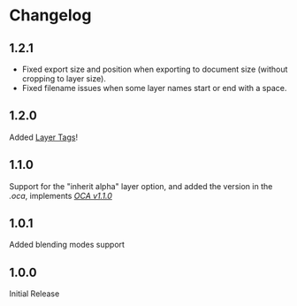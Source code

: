 # Changelog

## 1.2.1

- Fixed export size and position when exporting to document size (without cropping to layer size).
- Fixed filename issues when some layer names start or end with a space.

## 1.2.0

Added [Layer Tags](layer-tags.md)!

## 1.1.0

Support for the "inherit alpha" layer option, and added the version in the *.oca*, implements [*OCA v1.1.0*](http://rainboxlab.org/tools/oca)

## 1.0.1

Added blending modes support

## 1.0.0

Initial Release